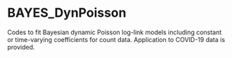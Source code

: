 # BAYES_DynPoisson
Codes to fit Bayesian dynamic Poisson log-link models including constant or time-varying coefficients for count data. Application to COVID-19 data is provided. 
